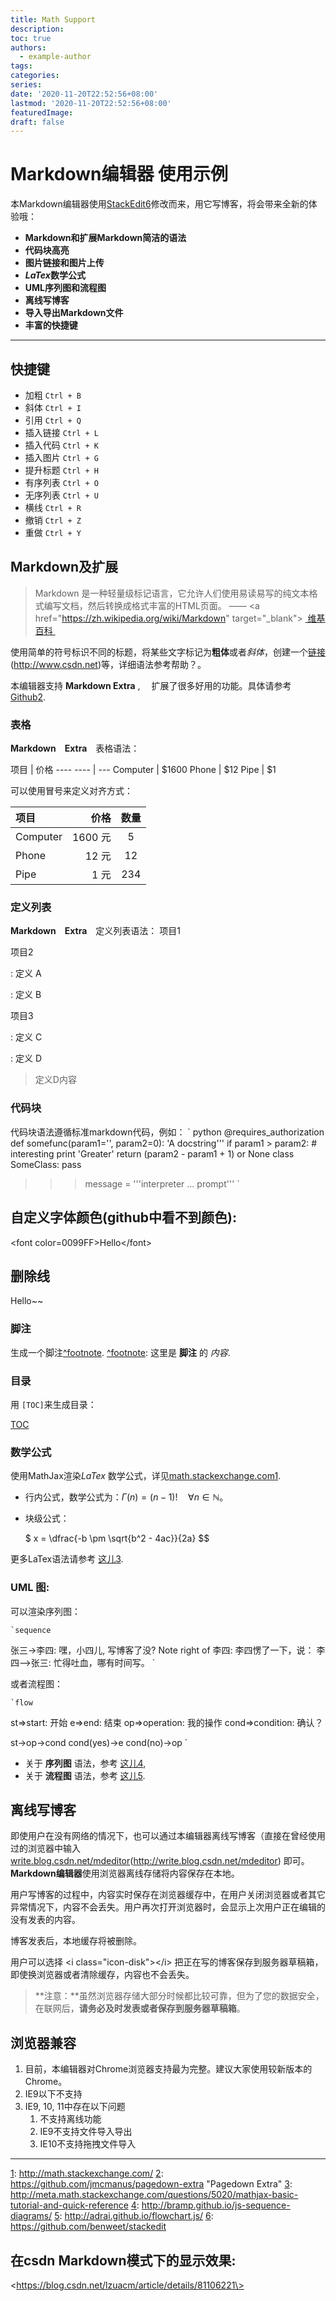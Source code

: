 ```yaml
---
title: Math Support
description:
toc: true
authors:
  - example-author
tags:
categories:
series:
date: '2020-11-20T22:52:56+08:00'
lastmod: '2020-11-20T22:52:56+08:00'
featuredImage:
draft: false
---
```

# Markdown编辑器 使用示例

本Markdown编辑器使用[StackEdit]()[6]()修改而来，用它写博客，将会带来全新的体验哦：

- **Markdown和扩展Markdown简洁的语法**
- **代码块高亮**
- **图片链接和图片上传**
- ***LaTex*数学公式**
- **UML序列图和流程图**
- **离线写博客**
- **导入导出Markdown文件**
- **丰富的快捷键**

---- 

## 快捷键

 - 加粗    `Ctrl + B` 
 - 斜体    `Ctrl + I` 
 - 引用    `Ctrl + Q`
 - 插入链接    `Ctrl + L`
 - 插入代码    `Ctrl + K`
 - 插入图片    `Ctrl + G`
 - 提升标题    `Ctrl + H`
 - 有序列表    `Ctrl + O`
 - 无序列表    `Ctrl + U`
 - 横线    `Ctrl + R`
 - 撤销    `Ctrl + Z`
 - 重做    `Ctrl + Y`

## Markdown及扩展

> Markdown 是一种轻量级标记语言，它允许人们使用易读易写的纯文本格式编写文档，然后转换成格式丰富的HTML页面。    —— \<a href="https://zh.wikipedia.org/wiki/Markdown" target="\_blank"\> [ 维基百科 ]()

使用简单的符号标识不同的标题，将某些文字标记为**粗体**或者*斜体*，创建一个[链接]()(http://www.csdn.net)等，详细语法参考帮助？。

本编辑器支持 **Markdown Extra** , 　扩展了很多好用的功能。具体请参考[Github]()[2]().  

### 表格

**Markdown　Extra**　表格语法：

项目     | 价格
\---- ---- | ---
Computer | $1600
Phone    | $12
Pipe     | $1

可以使用冒号来定义对齐方式：

| 项目      |    价格 | 数量  |
| :-------- | --------:| :--: |
| Computer  | 1600 元 |  5   |
| Phone     |   12 元 |  12  |
| Pipe      |    1 元 | 234  |

### 定义列表

**Markdown　Extra**　定义列表语法：
项目1

项目2

:   定义 A

:   定义 B

项目3

:   定义 C

:   定义 D

> 定义D内容

### 代码块
代码块语法遵循标准markdown代码，例如：
	` python
@requires\_authorization
def somefunc(param1='', param2=0):
	'A docstring'''
if param1 \> param2: # interesting
print 'Greater'
return (param2 - param1 + 1) or None
class SomeClass:
pass
> > > message = '''interpreter
... prompt'''
	`

## 自定义字体颜色(github中看不到颜色):
\<font color=0099FF\>Hello\</font\>

## 删除线
Hello\~\~

### 脚注
生成一个脚注[^footnote]().
[^footnote](): 这里是 **脚注** 的 *内容*.

### 目录
用 `[TOC]`来生成目录：

[TOC]()

### 数学公式
使用MathJax渲染*LaTex* 数学公式，详见[math.stackexchange.com]()[1]().

 - 行内公式，数学公式为：$\Gamma(n) = (n-1)!\quad\forall n\in\mathbb N$。
 - 块级公式：

	$	x = \dfrac{-b \pm \sqrt{b^2 - 4ac}}{2a} $$

更多LaTex语法请参考 [这儿]()[3]().

### UML 图:

可以渲染序列图：

	`sequence
张三-\>李四: 嘿，小四儿, 写博客了没?
Note right of 李四: 李四愣了一下，说：
李四--\>张三: 忙得吐血，哪有时间写。
	`

或者流程图：

	`flow
st=\>start: 开始
e=\>end: 结束
op=\>operation: 我的操作
cond=\>condition: 确认？

st-\>op-\>cond
cond(yes)-\>e
cond(no)-\>op
	`

- 关于 **序列图** 语法，参考 [这儿]()[4](),
- 关于 **流程图** 语法，参考 [这儿]()[5]().

## 离线写博客

即使用户在没有网络的情况下，也可以通过本编辑器离线写博客（直接在曾经使用过的浏览器中输入[write.blog.csdn.net/mdeditor]()(http://write.blog.csdn.net/mdeditor) 即可。**Markdown编辑器**使用浏览器离线存储将内容保存在本地。

用户写博客的过程中，内容实时保存在浏览器缓存中，在用户关闭浏览器或者其它异常情况下，内容不会丢失。用户再次打开浏览器时，会显示上次用户正在编辑的没有发表的内容。

博客发表后，本地缓存将被删除。　

用户可以选择 \<i class="icon-disk"\>\</i\> 把正在写的博客保存到服务器草稿箱，即使换浏览器或者清除缓存，内容也不会丢失。

> **注意：**虽然浏览器存储大部分时候都比较可靠，但为了您的数据安全，在联网后，**请务必及时发表或者保存到服务器草稿箱**。

## 浏览器兼容

 1. 目前，本编辑器对Chrome浏览器支持最为完整。建议大家使用较新版本的Chrome。
 2. IE9以下不支持
 3. IE9, 10, 11中存在以下问题
	1. 不支持离线功能
	2. IE9不支持文件导入导出
	3. IE10不支持拖拽文件导入

---- 

[1](): http://math.stackexchange.com/
[2](): https://github.com/jmcmanus/pagedown-extra "Pagedown Extra"
[3](): http://meta.math.stackexchange.com/questions/5020/mathjax-basic-tutorial-and-quick-reference
[4](): http://bramp.github.io/js-sequence-diagrams/
[5](): http://adrai.github.io/flowchart.js/
[6](): https://github.com/benweet/stackedit

## 在csdn Markdown模式下的显示效果:
\<https://blog.csdn.net/lzuacm/article/details/81106221\>


